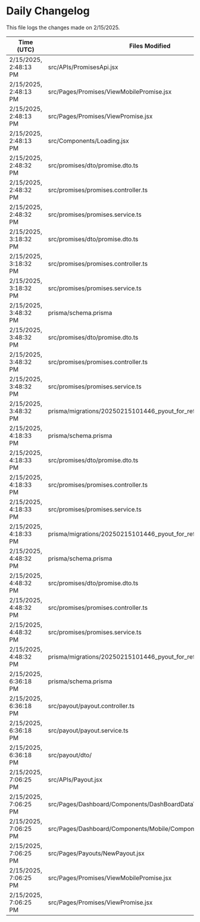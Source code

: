 # Daily Changelog

This file logs the changes made on 2/15/2025.

| Time (UTC)             | Files Modified                    | Changes (Addition/Deletion) |
|------------------------|-----------------------------------|-----------------------------|
| 2/15/2025, 2:48:13 PM | src/APIs/PromisesApi.jsx | 8 Additions & 0 Deletions |
| 2/15/2025, 2:48:13 PM | src/Pages/Promises/ViewMobilePromise.jsx | 19 Additions & 1 Deletions |
| 2/15/2025, 2:48:13 PM | src/Pages/Promises/ViewPromise.jsx | 203 Additions & 197 Deletions |
| 2/15/2025, 2:48:13 PM | src/Components/Loading.jsx | 0 Additions & 0 Deletions |
| 2/15/2025, 2:48:32 PM | src/promises/dto/promise.dto.ts | 9 Additions & 0 Deletions|
| 2/15/2025, 2:48:32 PM | src/promises/promises.controller.ts | 12 Additions & 7 Deletions|
| 2/15/2025, 2:48:32 PM | src/promises/promises.service.ts | 92 Additions & 36 Deletions|
| 2/15/2025, 3:18:32 PM | src/promises/dto/promise.dto.ts | 9 Additions & 0 Deletions|
| 2/15/2025, 3:18:32 PM | src/promises/promises.controller.ts | 12 Additions & 7 Deletions|
| 2/15/2025, 3:18:32 PM | src/promises/promises.service.ts | 93 Additions & 36 Deletions|
| 2/15/2025, 3:48:32 PM | prisma/schema.prisma | 3 Additions & 2 Deletions|
| 2/15/2025, 3:48:32 PM | src/promises/dto/promise.dto.ts | 9 Additions & 0 Deletions|
| 2/15/2025, 3:48:32 PM | src/promises/promises.controller.ts | 12 Additions & 7 Deletions|
| 2/15/2025, 3:48:32 PM | src/promises/promises.service.ts | 95 Additions & 37 Deletions|
| 2/15/2025, 3:48:32 PM | prisma/migrations/20250215101446_pyout_for_refunds/ | 0 Additions & 0 Deletions|
| 2/15/2025, 4:18:33 PM | prisma/schema.prisma | 3 Additions & 2 Deletions|
| 2/15/2025, 4:18:33 PM | src/promises/dto/promise.dto.ts | 9 Additions & 0 Deletions|
| 2/15/2025, 4:18:33 PM | src/promises/promises.controller.ts | 12 Additions & 7 Deletions|
| 2/15/2025, 4:18:33 PM | src/promises/promises.service.ts | 118 Additions & 37 Deletions|
| 2/15/2025, 4:18:33 PM | prisma/migrations/20250215101446_pyout_for_refunds/ | 0 Additions & 0 Deletions|
| 2/15/2025, 4:48:32 PM | prisma/schema.prisma | 3 Additions & 2 Deletions|
| 2/15/2025, 4:48:32 PM | src/promises/dto/promise.dto.ts | 9 Additions & 0 Deletions|
| 2/15/2025, 4:48:32 PM | src/promises/promises.controller.ts | 12 Additions & 7 Deletions|
| 2/15/2025, 4:48:32 PM | src/promises/promises.service.ts | 118 Additions & 37 Deletions|
| 2/15/2025, 4:48:32 PM | prisma/migrations/20250215101446_pyout_for_refunds/ | 0 Additions & 0 Deletions|
| 2/15/2025, 6:36:18 PM | prisma/schema.prisma | 3 Additions & 1 Deletions|
| 2/15/2025, 6:36:18 PM | src/payout/payout.controller.ts | 7 Additions & 1 Deletions|
| 2/15/2025, 6:36:18 PM | src/payout/payout.service.ts | 34 Additions & 2 Deletions|
| 2/15/2025, 6:36:18 PM | src/payout/dto/ | 0 Additions & 0 Deletions|
| 2/15/2025, 7:06:25 PM | src/APIs/Payout.jsx | 5 Additions & 1 Deletions|
| 2/15/2025, 7:06:25 PM | src/Pages/Dashboard/Components/DashBoardDataTable.jsx | 2 Additions & 2 Deletions|
| 2/15/2025, 7:06:25 PM | src/Pages/Dashboard/Components/Mobile/Components/MobileTable.jsx | 2 Additions & 2 Deletions|
| 2/15/2025, 7:06:25 PM | src/Pages/Payouts/NewPayout.jsx | 223 Additions & 221 Deletions|
| 2/15/2025, 7:06:25 PM | src/Pages/Promises/ViewMobilePromise.jsx | 1 Additions & 1 Deletions|
| 2/15/2025, 7:06:25 PM | src/Pages/Promises/ViewPromise.jsx | 1 Additions & 1 Deletions|

